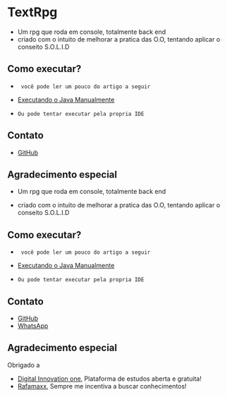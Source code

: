 # TextRpg

* Um rpg que roda em console, totalmente back end
* criado com o intuito de melhorar a pratica das O.O, tentando aplicar o conseito S.O.L.I.D

## Como executar?

* ``` você pode ler um pouco do artigo a seguir```

* [Executando o Java Manualmente](https://autociencia.blogspot.com/2016/09/compilando-e-executando-um-arquivo-java.html)

* ```Ou pode tentar executar pela propria IDE```

## Contato
* [GitHub](https://github.com/luix-guxto)

## Agradecimento especial
* Um rpg que roda em console, totalmente back end

* criado com o intuito de melhorar a pratica das O.O, tentando aplicar o conseito S.O.L.I.D

## Como executar?
* ``` você pode ler um pouco do artigo a seguir```

* [Executando o Java Manualmente](https://autociencia.blogspot.com/2016/09/compilando-e-executando-um-arquivo-java.html)

* ```Ou pode tentar executar pela propria IDE```

## Contato
* [GitHub](https://github.com/luix-guxto)
* [WhatsApp](wa.me/5531999949012)

## Agradecimento especial

Obrigado a
* [Digital Innovation one](https://digitalinnovation.one), Plataforma de estudos aberta e gratuita!
* [Rafamaxx](https://github.com/rafamaxx), Sempre me incentiva a buscar conhecimentos!
